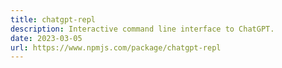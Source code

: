 ```yaml
---
title: chatgpt-repl
description: Interactive command line interface to ChatGPT.
date: 2023-03-05
url: https://www.npmjs.com/package/chatgpt-repl
---
```

